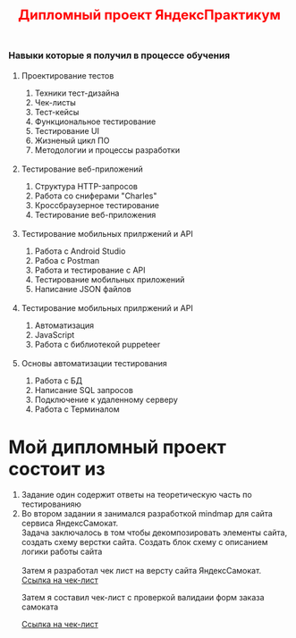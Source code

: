 
<div align="center">
  <h1 style="font-size: 24px; color: red; margin-bottom: 2em;">Дипломный проект ЯндексПрактикум</h1>
</div>
<h1><font size="3">Навыки которые я получил в процессе обучения</font></h1>
<ol>
   <li>Проектирование тестов</li>
  <ol>
    <li>Техники тест-дизайна</li>
    <li>Чек-листы</li>
    <li>Тест-кейсы</li>
    <li>Функциональное тестирование</li>
    <li>Тестирование UI</li>
    <li>Жизненый цикл ПО</li>
    <li>Методологии и процессы разработки</li>
    
  </ol>
  <br>
  <li>Тестирование веб-приложений</li>
  <ol>
    <li>Структура HTTP-запросов</li>
    <li>Работа со сниферами "Сharles"</li>
    <li>Кроссбраузерное тестирование</li>
    <li>Тестирование веб-приложения</li>
  </ol>
    <br>
  <li>Тестирование мобильных прилржений и API</li>
    <ol>
      <li>Работа с Android Studio</li>
      <li>Рабоа с Postman</li>
      <li>Работа и тестирование с API</li>
      <li>Тестирование мобильных приложений</li>
      <li>Написание JSON файлов</li>
    </ol>
  </li>
    <br>
   <li>Тестирование мобильных прилржений и API</li>
    <ol>
      <li>Автоматизация</li>
      <li>JavaScript</li>
      <li>Работа с библиотекой puppeteer</li>
    </ol>
  </li>
  <br>
     <li>Основы автоматизации тестирования</li>
    <ol>
      <li>Работа с БД</li>
      <li>Написание SQL запросов</li>
      <li>Подключение к удаленному серверу</li>
      <li>Работа с Терминалом</li>
    </ol>
  </li>
</ol>

<h1><font size="6">Мой дипломный проект состоит из</font></h1>
    
<ol>
   <li>Задание один содержит ответы на теоретическую часть по тестированияю<br></li>
   <li>Во втором задании я занимался разработкой mindmap для сайта сервиса ЯндексСамокат.<br>Задача заключалось в том чтобы декомпозировать элементы сайта, создать схему верстки сайта. Создать блок схему с описанием логики работы сайта<br>
   <br>Затем я разработал чек лист на версту сайта ЯндексСамокат.<br><a href="https://docs.google.com/spreadsheets/d/1S3sYhHkKRpIOqvLSzWysqT4XU6RhHfZWQAnSXwjuhtA/edit#gid=487831728">Ссылка на чек-лист</a>
   <p>Затем я составил чек-лист с проверкой валидаии форм заказа самоката</p><a href="https://docs.google.com/spreadsheets/d/1S3sYhHkKRpIOqvLSzWysqT4XU6RhHfZWQAnSXwjuhtA/edit#gid=487831728">Ссылка на чек-лист</a>
  
